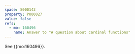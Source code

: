 ```yaml
---
space: S000143
property: P000027
value: false
refs:
  - mo: 160496
    name: Answer to "A question about cardinal functions"
---
```


See {{mo:160496}}.
